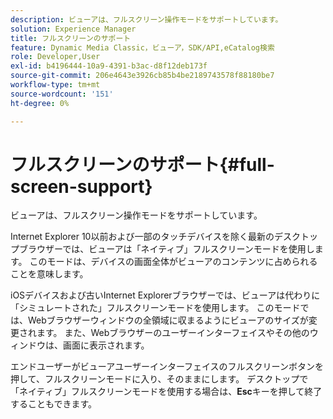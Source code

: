 ```yaml
---
description: ビューアは、フルスクリーン操作モードをサポートしています。
solution: Experience Manager
title: フルスクリーンのサポート
feature: Dynamic Media Classic，ビューア，SDK/API,eCatalog検索
role: Developer,User
exl-id: b4196444-10a9-4391-b3ac-d8f12deb173f
source-git-commit: 206e4643e3926cb85b4be2189743578f88180be7
workflow-type: tm+mt
source-wordcount: '151'
ht-degree: 0%

---
```


# フルスクリーンのサポート{#full-screen-support}

ビューアは、フルスクリーン操作モードをサポートしています。

Internet Explorer 10以前および一部のタッチデバイスを除く最新のデスクトップブラウザーでは、ビューアは「ネイティブ」フルスクリーンモードを使用します。 このモードは、デバイスの画面全体がビューアのコンテンツに占められることを意味します。

iOSデバイスおよび古いInternet Explorerブラウザーでは、ビューアは代わりに「シミュレートされた」フルスクリーンモードを使用します。 このモードでは、Webブラウザーウィンドウの全領域に収まるようにビューアのサイズが変更されます。 また、Webブラウザーのユーザーインターフェイスやその他のウィンドウは、画面に表示されます。

エンドユーザーがビューアユーザーインターフェイスのフルスクリーンボタンを押して、フルスクリーンモードに入り、そのままにします。 デスクトップで「ネイティブ」フルスクリーンモードを使用する場合は、**Esc**&#x200B;キーを押して終了することもできます。
